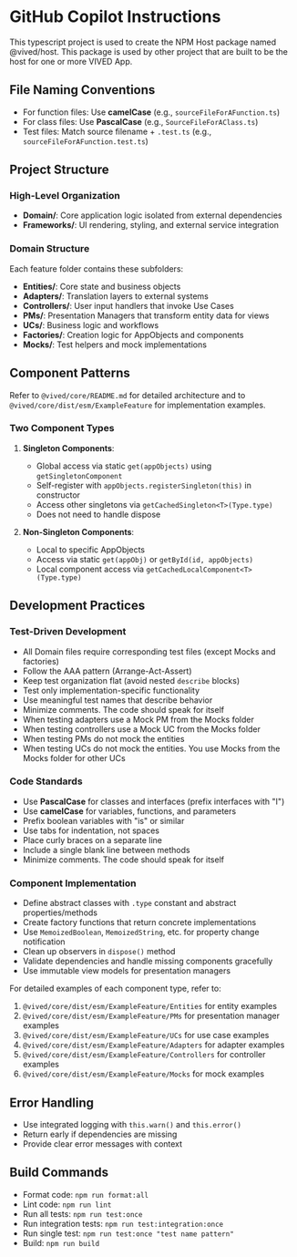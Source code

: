 # GitHub Copilot Instructions

This typescript project is used to create the NPM Host package named @vived/host. This package is used by other project that are built to be the host for one or more VIVED App.
## File Naming Conventions

- For function files: Use **camelCase** (e.g., `sourceFileForAFunction.ts`)
- For class files: Use **PascalCase** (e.g., `SourceFileForAClass.ts`)
- Test files: Match source filename + `.test.ts` (e.g., `sourceFileForAFunction.test.ts`)

## Project Structure

### High-Level Organization

- **Domain/**: Core application logic isolated from external dependencies
- **Frameworks/**: UI rendering, styling, and external service integration

### Domain Structure

Each feature folder contains these subfolders:

- **Entities/**: Core state and business objects
- **Adapters/**: Translation layers to external systems
- **Controllers/**: User input handlers that invoke Use Cases
- **PMs/**: Presentation Managers that transform entity data for views
- **UCs/**: Business logic and workflows
- **Factories/**: Creation logic for AppObjects and components
- **Mocks/**: Test helpers and mock implementations

## Component Patterns

Refer to `@vived/core/README.md` for detailed architecture and to `@vived/core/dist/esm/ExampleFeature` for implementation examples.

### Two Component Types

1. **Singleton Components**:

   - Global access via static `get(appObjects)` using `getSingletonComponent`
   - Self-register with `appObjects.registerSingleton(this)` in constructor
   - Access other singletons via `getCachedSingleton<T>(Type.type)`
   - Does not need to handle dispose

2. **Non-Singleton Components**:
   - Local to specific AppObjects
   - Access via static `get(appObj)` or `getById(id, appObjects)`
   - Local component access via `getCachedLocalComponent<T>(Type.type)`

## Development Practices

### Test-Driven Development

- All Domain files require corresponding test files (except Mocks and factories)
- Follow the AAA pattern (Arrange-Act-Assert)
- Keep test organization flat (avoid nested `describe` blocks)
- Test only implementation-specific functionality
- Use meaningful test names that describe behavior
- Minimize comments. The code should speak for itself
- When testing adapters use a Mock PM from the Mocks folder
- When testing controllers use a Mock UC from the Mocks folder
- When testing PMs do not mock the entities
- When testing UCs do not mock the entities. You use Mocks from the Mocks folder for other UCs

### Code Standards

- Use **PascalCase** for classes and interfaces (prefix interfaces with "I")
- Use **camelCase** for variables, functions, and parameters
- Prefix boolean variables with "is" or similar
- Use tabs for indentation, not spaces
- Place curly braces on a separate line
- Include a single blank line between methods
- Minimize comments. The code should speak for itself

### Component Implementation

- Define abstract classes with `.type` constant and abstract properties/methods
- Create factory functions that return concrete implementations
- Use `MemoizedBoolean`, `MemoizedString`, etc. for property change notification
- Clean up observers in `dispose()` method
- Validate dependencies and handle missing components gracefully
- Use immutable view models for presentation managers

For detailed examples of each component type, refer to:

1. `@vived/core/dist/esm/ExampleFeature/Entities` for entity examples
2. `@vived/core/dist/esm/ExampleFeature/PMs` for presentation manager examples
3. `@vived/core/dist/esm/ExampleFeature/UCs` for use case examples
4. `@vived/core/dist/esm/ExampleFeature/Adapters` for adapter examples
5. `@vived/core/dist/esm/ExampleFeature/Controllers` for controller examples
6. `@vived/core/dist/esm/ExampleFeature/Mocks` for mock examples

## Error Handling

- Use integrated logging with `this.warn()` and `this.error()`
- Return early if dependencies are missing
- Provide clear error messages with context

## Build Commands

- Format code: `npm run format:all`
- Lint code: `npm run lint`
- Run all tests: `npm run test:once`
- Run integration tests: `npm run test:integration:once`
- Run single test: `npm run test:once "test name pattern"`
- Build: `npm run build`
